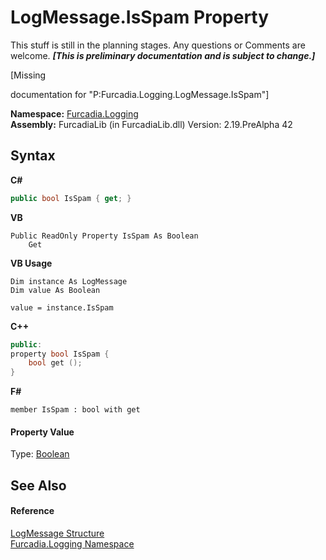 # LogMessage.IsSpam Property 
This stuff is still in the planning stages. Any questions or Comments are welcome. _**\[This is preliminary documentation and is subject to change.\]**_

\[Missing <summary> documentation for "P:Furcadia.Logging.LogMessage.IsSpam"\]

**Namespace:**&nbsp;<a href="N_Furcadia_Logging">Furcadia.Logging</a><br />**Assembly:**&nbsp;FurcadiaLib (in FurcadiaLib.dll) Version: 2.19.PreAlpha 42

## Syntax

**C#**<br />
``` C#
public bool IsSpam { get; }
```

**VB**<br />
``` VB
Public ReadOnly Property IsSpam As Boolean
	Get
```

**VB Usage**<br />
``` VB Usage
Dim instance As LogMessage
Dim value As Boolean

value = instance.IsSpam

```

**C++**<br />
``` C++
public:
property bool IsSpam {
	bool get ();
}
```

**F#**<br />
``` F#
member IsSpam : bool with get

```


#### Property Value
Type: <a href="http://msdn2.microsoft.com/en-us/library/a28wyd50" target="_blank">Boolean</a>

## See Also


#### Reference
<a href="T_Furcadia_Logging_LogMessage">LogMessage Structure</a><br /><a href="N_Furcadia_Logging">Furcadia.Logging Namespace</a><br />